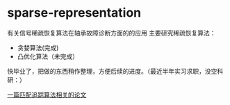 # sparse-representation
有关信号稀疏恢复算法在轴承故障诊断方面的的应用
主要研究稀疏恢复算法：
* 贪婪算法(完成)
* 凸优化算法（未完成）

快毕业了，把做的东西稍作整理，方便后续的进度。（最近半年实习求职，没空科研：）

[一篇匹配追踪算法相关的论文](https://www.sciencedirect.com/science/article/pii/S0263224119302945?utm_campaign=STMJ_75273_AUTH_SERV_PPUB&utm_medium=email&utm_dgroup=Email1Publishing&utm_acid=-25199833&SIS_ID=-1&dgcid=STMJ_75273_AUTH_SERV_PPUB&CMX_ID=&utm_in=DM518799&utm_source=AC_30)
